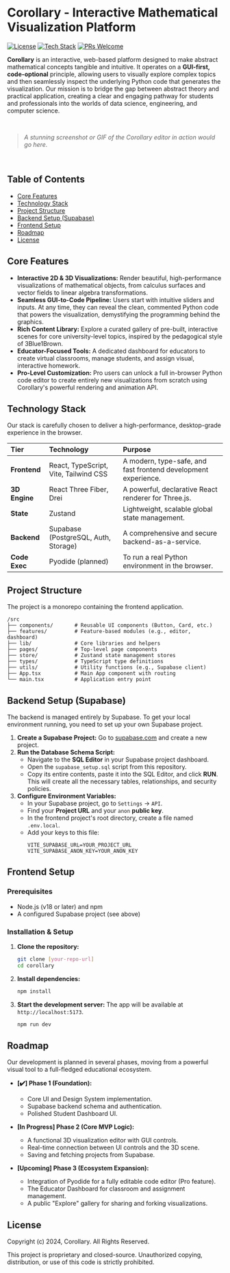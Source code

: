 # Corollary - Interactive Mathematical Visualization Platform

[![License](https://img.shields.io/badge/license-Proprietary-red)](./LICENSE)
[![Tech Stack](https://img.shields.io/badge/tech-React%20%7C%20Supabase%20%7C%20Three.js-blueviolet)](https://react.dev/)
[![PRs Welcome](https://img.shields.io/badge/PRs-welcome-brightgreen.svg)](https://github.com/your-username/corollary/pulls)

**Corollary** is an interactive, web-based platform designed to make abstract mathematical concepts tangible and intuitive. It operates on a **GUI-first, code-optional** principle, allowing users to visually explore complex topics and then seamlessly inspect the underlying Python code that generates the visualization. Our mission is to bridge the gap between abstract theory and practical application, creating a clear and engaging pathway for students and professionals into the worlds of data science, engineering, and computer science.

<br>

> *A stunning screenshot or GIF of the Corollary editor in action would go here.*

<br>

## Table of Contents

- [Core Features](#core-features)
- [Technology Stack](#technology-stack)
- [Project Structure](#project-structure)
- [Backend Setup (Supabase)](#backend-setup-supabase)
- [Frontend Setup](#frontend-setup)
- [Roadmap](#roadmap)
- [License](#license)

## Core Features

-   **Interactive 2D & 3D Visualizations:** Render beautiful, high-performance visualizations of mathematical objects, from calculus surfaces and vector fields to linear algebra transformations.
-   **Seamless GUI-to-Code Pipeline:** Users start with intuitive sliders and inputs. At any time, they can reveal the clean, commented Python code that powers the visualization, demystifying the programming behind the graphics.
-   **Rich Content Library:** Explore a curated gallery of pre-built, interactive scenes for core university-level topics, inspired by the pedagogical style of 3Blue1Brown.
-   **Educator-Focused Tools:** A dedicated dashboard for educators to create virtual classrooms, manage students, and assign visual, interactive homework.
-   **Pro-Level Customization:** Pro users can unlock a full in-browser Python code editor to create entirely new visualizations from scratch using Corollary's powerful rendering and animation API.

## Technology Stack

Our stack is carefully chosen to deliver a high-performance, desktop-grade experience in the browser.

| Tier      | Technology                                    | Purpose                                                |
| :-------- | :-------------------------------------------- | :----------------------------------------------------- |
| **Frontend**  | React, TypeScript, Vite, Tailwind CSS         | A modern, type-safe, and fast frontend development experience. |
| **3D Engine** | React Three Fiber, Drei                       | A powerful, declarative React renderer for Three.js.   |
| **State**     | Zustand                                       | Lightweight, scalable global state management.       |
| **Backend**   | Supabase (PostgreSQL, Auth, Storage)          | A comprehensive and secure backend-as-a-service.     |
| **Code Exec** | Pyodide (planned)                             | To run a real Python environment in the browser.       |

## Project Structure

The project is a monorepo containing the frontend application.

```
/src
├── components/       # Reusable UI components (Button, Card, etc.)
├── features/         # Feature-based modules (e.g., editor, dashboard)
├── lib/              # Core libraries and helpers
├── pages/            # Top-level page components
├── store/            # Zustand state management stores
├── types/            # TypeScript type definitions
├── utils/            # Utility functions (e.g., Supabase client)
├── App.tsx           # Main App component with routing
└── main.tsx          # Application entry point
```

## Backend Setup (Supabase)

The backend is managed entirely by Supabase. To get your local environment running, you need to set up your own Supabase project.

1.  **Create a Supabase Project:** Go to [supabase.com](https://supabase.com) and create a new project.
2.  **Run the Database Schema Script:**
    -   Navigate to the **SQL Editor** in your Supabase project dashboard.
    -   Open the `supabase_setup.sql` script from this repository.
    -   Copy its entire contents, paste it into the SQL Editor, and click **RUN**. This will create all the necessary tables, relationships, and security policies.
3.  **Configure Environment Variables:**
    -   In your Supabase project, go to `Settings` -> `API`.
    -   Find your **Project URL** and your `anon` **public key**.
    -   In the frontend project's root directory, create a file named `.env.local`.
    -   Add your keys to this file:
        ```
        VITE_SUPABASE_URL=YOUR_PROJECT_URL
        VITE_SUPABASE_ANON_KEY=YOUR_ANON_KEY
        ```

## Frontend Setup

### Prerequisites

-   Node.js (v18 or later) and npm
-   A configured Supabase project (see above)

### Installation & Setup

1.  **Clone the repository:**
    ```bash
    git clone [your-repo-url]
    cd corollary
    ```
2.  **Install dependencies:**
    ```bash
    npm install
    ```
3.  **Start the development server:**
    The app will be available at `http://localhost:5173`.
    ```bash
    npm run dev
    ```

## Roadmap

Our development is planned in several phases, moving from a powerful visual tool to a full-fledged educational ecosystem.

-   **[✔️] Phase 1 (Foundation):**
    -   Core UI and Design System implementation.
    -   Supabase backend schema and authentication.
    -   Polished Student Dashboard UI.

-   **[In Progress] Phase 2 (Core MVP Logic):**
    -   A functional 3D visualization editor with GUI controls.
    -   Real-time connection between UI controls and the 3D scene.
    -   Saving and fetching projects from Supabase.

-   **[Upcoming] Phase 3 (Ecosystem Expansion):**
    -   Integration of Pyodide for a fully editable code editor (Pro feature).
    -   The Educator Dashboard for classroom and assignment management.
    -   A public "Explore" gallery for sharing and forking visualizations.

## License

Copyright (c) 2024, Corollary. All Rights Reserved.

This project is proprietary and closed-source. Unauthorized copying, distribution, or use of this code is strictly prohibited.